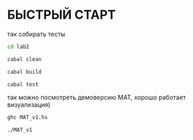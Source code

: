 # БЫСТРЫЙ СТАРТ

так собирать тесты
```bash
cd lab2
```
```bash
cabal clean
```
```bash
cabal build
```
```bash
cabal test
```
так можно посмотреть демоверсию MAT, хорошо работает визуализация)
```bash
ghc MAT_v1.hs
```
```bash
./MAT_v1
```